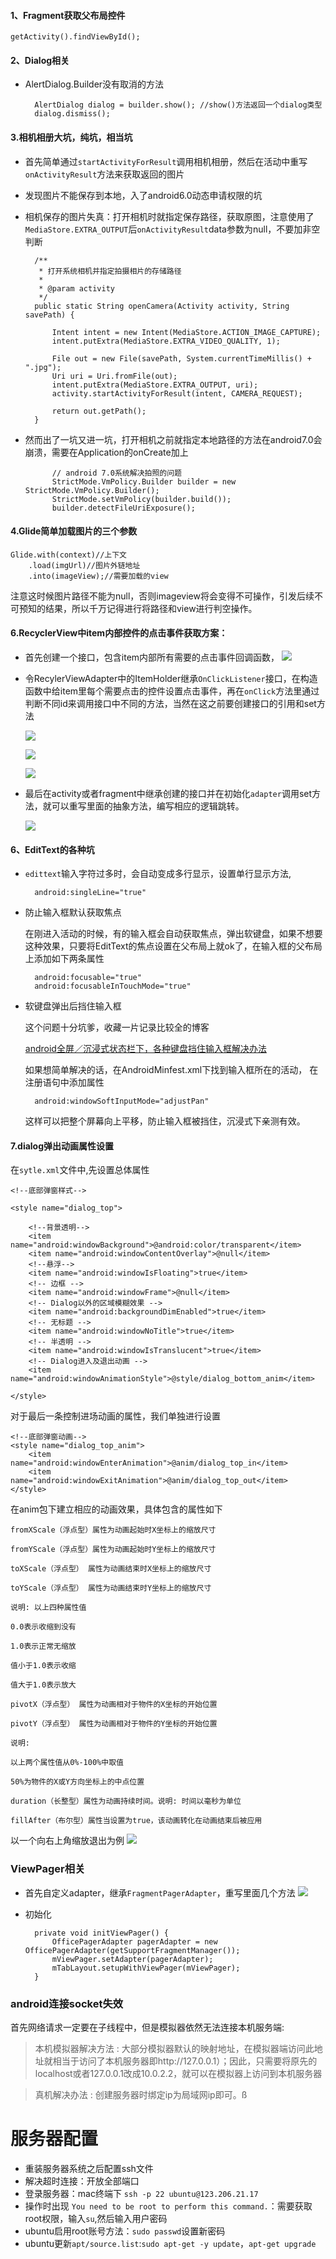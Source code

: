 #### 1、Fragment获取父布局控件

	getActivity().findViewById();
	
#### 2、Dialog相关

+ AlertDialog.Builder没有取消的方法

		AlertDialog dialog = builder.show(); //show()方法返回一个dialog类型
		dialog.dismiss();

#### 3.相机相册大坑，纯坑，相当坑


+ 首先简单通过`startActivityForResult`调用相机相册，然后在活动中重写`onActivityResult`方法来获取返回的图片




+ 发现图片不能保存到本地，入了android6.0动态申请权限的坑


	        
	        
+ 相机保存的图片失真：打开相机时就指定保存路径，获取原图，注意使用了`MediaStore.EXTRA_OUTPUT`后`onActivityResult`data参数为null，不要加非空判断

		/**
	     * 打开系统相机并指定拍摄相片的存储路径
	     *
	     * @param activity
	     */
	    public static String openCamera(Activity activity, String savePath) {
	
	        Intent intent = new Intent(MediaStore.ACTION_IMAGE_CAPTURE);
	        intent.putExtra(MediaStore.EXTRA_VIDEO_QUALITY, 1);
	
	        File out = new File(savePath, System.currentTimeMillis() + ".jpg");
	        Uri uri = Uri.fromFile(out);
	        intent.putExtra(MediaStore.EXTRA_OUTPUT, uri);
	        activity.startActivityForResult(intent, CAMERA_REQUEST);
	
	        return out.getPath();
	    }
	    
+ 然而出了一坑又进一坑，打开相机之前就指定本地路径的方法在android7.0会崩溃，需要在Application的onCreate加上

			// android 7.0系统解决拍照的问题
	        StrictMode.VmPolicy.Builder builder = new StrictMode.VmPolicy.Builder();
	        StrictMode.setVmPolicy(builder.build());
	        builder.detectFileUriExposure();

#### 4.Glide简单加载图片的三个参数

	Glide.with(context)//上下文
		.load(imgUrl)//图片外链地址
		.into(imageView);//需要加载的view

注意这时候图片路径不能为null，否则imageview将会变得不可操作，引发后续不可预知的结果，所以千万记得进行将路径和view进行判空操作。


#### 6.RecyclerView中item内部控件的点击事件获取方案：

+ 首先创建一个接口，包含item内部所有需要的点击事件回调函数，
![](http://p0y1qzu73.bkt.clouddn.com/18-3-21/45782140.jpg)

+ 令RecylerViewAdapter中的ItemHolder继承`OnClickListener`接口，在构造函数中给item里每个需要点击的控件设置点击事件，再在`onClick`方法里通过判断不同id来调用接口中不同的方法，当然在这之前要创建接口的引用和set方法

	![](http://p0y1qzu73.bkt.clouddn.com/18-3-21/28205529.jpg)

	![](http://p0y1qzu73.bkt.clouddn.com/18-3-21/73717266.jpg)

	![](http://p0y1qzu73.bkt.clouddn.com/18-3-21/66389329.jpg)

+ 最后在activity或者fragment中继承创建的接口并在初始化`adapter`调用set方法，就可以重写里面的抽象方法，编写相应的逻辑跳转。

	![](http://p0y1qzu73.bkt.clouddn.com/18-3-21/55548998.jpg)



#### 6、EditText的各种坑


+ `edittext`输入字符过多时，会自动变成多行显示，设置单行显示方法,

		android:singleLine="true"


+ 防止输入框默认获取焦点

	在刚进入活动的时候，有的输入框会自动获取焦点，弹出软键盘，如果不想要这种效果，只要将EditText的焦点设置在父布局上就ok了，在输入框的父布局上添加如下两条属性
	
		android:focusable="true"
		android:focusableInTouchMode="true"
		
		
		
+ 软键盘弹出后挡住输入框

	这个问题十分坑爹，收藏一片记录比较全的博客

	[android全屏／沉浸式状态栏下，各种键盘挡住输入框解决办法](https://blog.csdn.net/smileiam/article/details/69055963)
	
	如果想简单解决的话，在AndroidMinfest.xml下找到输入框所在的活动，
	在注册语句中添加属性
	
		android:windowSoftInputMode="adjustPan"
		
	这样可以把整个屏幕向上平移，防止输入框被挡住，沉浸式下亲测有效。
	
	
#### 7.dialog弹出动画属性设置


在`sytle.xml`文件中,先设置总体属性



    <!--底部弹窗样式-->

    <style name="dialog_top">

        <!--背景透明-->
        <item name="android:windowBackground">@android:color/transparent</item>
        <item name="android:windowContentOverlay">@null</item>
        <!--悬浮-->
        <item name="android:windowIsFloating">true</item>
        <!-- 边框 -->
        <item name="android:windowFrame">@null</item>
        <!-- Dialog以外的区域模糊效果 -->
        <item name="android:backgroundDimEnabled">true</item>
        <!-- 无标题 -->
        <item name="android:windowNoTitle">true</item>
        <!-- 半透明 -->
        <item name="android:windowIsTranslucent">true</item>
        <!-- Dialog进入及退出动画 -->
        <item name="android:windowAnimationStyle">@style/dialog_bottom_anim</item>

    </style>
    
    
   对于最后一条控制进场动画的属性，我们单独进行设置
   
   
    <!--底部弹窗动画-->
    <style name="dialog_top_anim">
        <item name="android:windowEnterAnimation">@anim/dialog_top_in</item>
        <item name="android:windowExitAnimation">@anim/dialog_top_out</item>
    </style>
    
    
   在anim包下建立相应的动画效果，具体包含的属性如下
   
   
   
	fromXScale（浮点型）属性为动画起始时X坐标上的缩放尺寸
	
	fromYScale（浮点型）属性为动画起始时Y坐标上的缩放尺寸
	
	toXScale（浮点型） 属性为动画结束时X坐标上的缩放尺寸
	
	toYScale（浮点型） 属性为动画结束时Y坐标上的缩放尺寸
	
	说明: 以上四种属性值
	
	0.0表示收缩到没有
	
	1.0表示正常无缩放
	
	值小于1.0表示收缩
	
	值大于1.0表示放大
	
	pivotX（浮点型） 属性为动画相对于物件的X坐标的开始位置
	
	pivotY（浮点型） 属性为动画相对于物件的Y坐标的开始位置
	
	说明:
	
	以上两个属性值从0%-100%中取值
	
	50%为物件的X或Y方向坐标上的中点位置
	
	duration（长整型）属性为动画持续时间。说明: 时间以毫秒为单位
	
	fillAfter（布尔型）属性当设置为true，该动画转化在动画结束后被应用
   
   
   
   以一个向右上角缩放退出为例
   ![](http://p0y1qzu73.bkt.clouddn.com/18-3-24/25743751.jpg)
   
   
   
   
### ViewPager相关

+ 首先自定义adapter，继承`FragmentPagerAdapter`，重写里面几个方法
	![](http://p0y1qzu73.bkt.clouddn.com/18-3-28/6962593.jpg)


+ 初始化


	    private void initViewPager() {
	        OfficePagerAdapter pagerAdapter = new OfficePagerAdapter(getSupportFragmentManager());
	        mViewPager.setAdapter(pagerAdapter);
	        mTabLayout.setupWithViewPager(mViewPager);
	    }
   
   
   
   
### android连接socket失效

首先网络请求一定要在子线程中，但是模拟器依然无法连接本机服务端:

> 本机模拟器解决方法 : 大部分模拟器默认的映射地址，在模拟器端访问此地址就相当于访问了本机服务器即http://127.0.0.1）；因此，只需要将原先的localhost或者127.0.0.1改成10.0.2.2，就可以在模拟器上访问到本机服务器


> 真机解决办法 : 创建服务器时绑定ip为局域网ip即可。ß
 
   
   
   
   
   
   
   
   
    
    






















# 服务器配置



+ 重装服务器系统之后配置ssh文件
+ 解决超时连接：开放全部端口
+ 登录服务器：mac终端下 `ssh -p 22 ubuntu@123.206.21.17`
+ 操作时出现 `You need to be root to perform this command.`：需要获取root权限，输入`su`,然后输入用户密码
+ ubuntu启用root账号方法：`sudo passwd`设置新密码
+ ubuntu更新`apt/source.list`:`sudo apt-get -y update`，`apt-get upgrade`









	    